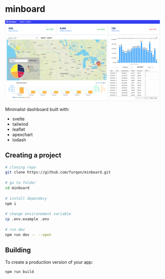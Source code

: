 
# minboard

![My Image](static/minboard.png)

Minimalist dashboard built with:
- svelte
- tailwind
- leaflet
- apexchart
- lodash

## Creating a project

```bash
# cloning repo
git clone https://github.com/furqon/minboard.git

# go to folder
cd minboard

# install dependecy
npm i

# change environement variable
cp .env.example .env

# run dev
npm run dev -- --open
```
 
## Building  
To create a production version of your app:
```bash
npm run build
```
